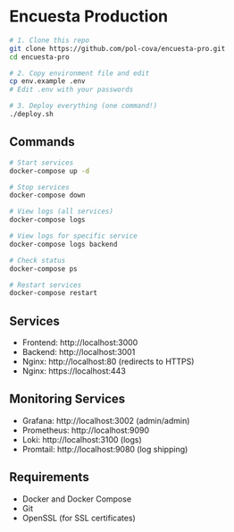 # Encuesta Production

```bash
# 1. Clone this repo
git clone https://github.com/pol-cova/encuesta-pro.git
cd encuesta-pro

# 2. Copy environment file and edit
cp env.example .env
# Edit .env with your passwords

# 3. Deploy everything (one command!)
./deploy.sh
```
## Commands

```bash
# Start services
docker-compose up -d

# Stop services
docker-compose down

# View logs (all services)
docker-compose logs

# View logs for specific service
docker-compose logs backend

# Check status
docker-compose ps

# Restart services
docker-compose restart
```

## Services

- Frontend: http://localhost:3000
- Backend: http://localhost:3001
- Nginx: http://localhost:80 (redirects to HTTPS)
- Nginx: https://localhost:443

## Monitoring Services

- Grafana: http://localhost:3002 (admin/admin)
- Prometheus: http://localhost:9090
- Loki: http://localhost:3100 (logs)
- Promtail: http://localhost:9080 (log shipping)

## Requirements

- Docker and Docker Compose
- Git
- OpenSSL (for SSL certificates)
